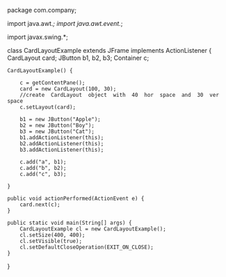 package com.company;

import java.awt.*;
import java.awt.event.*;

import javax.swing.*;

class CardLayoutExample extends JFrame implements ActionListener {
CardLayout card;
JButton b1, b2, b3;
Container c;

    CardLayoutExample() {

        c = getContentPane();
        card = new CardLayout(100, 30);
        //create  CardLayout  object  with  40  hor  space  and  30  ver  space    
        c.setLayout(card);

        b1 = new JButton("Apple");
        b2 = new JButton("Boy");
        b3 = new JButton("Cat");
        b1.addActionListener(this);
        b2.addActionListener(this);
        b3.addActionListener(this);

        c.add("a", b1);
        c.add("b", b2);
        c.add("c", b3);

    }

    public void actionPerformed(ActionEvent e) {
        card.next(c);
    }

    public static void main(String[] args) {
        CardLayoutExample cl = new CardLayoutExample();
        cl.setSize(400, 400);
        cl.setVisible(true);
        cl.setDefaultCloseOperation(EXIT_ON_CLOSE);
    }

}